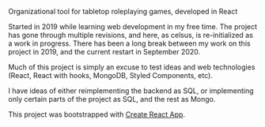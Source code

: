 Organizational tool for tabletop roleplaying games, developed in React

Started in 2019 while learning web development in my free time. The project has gone through multiple revisions, and here, as celsus, is re-initialized as a work in progress.
There has been a long break between my work on this project in 2019, and the current restart in September 2020. 

Much of this project is simply an excuse to test ideas and web technologies (React, React with hooks, MongoDB, Styled Components, etc).

I have ideas of either reimplementing the backend as SQL, or implementing only certain parts of the project as SQL, and the rest as Mongo.



This project was bootstrapped with [Create React App](https://github.com/facebook/create-react-app).
